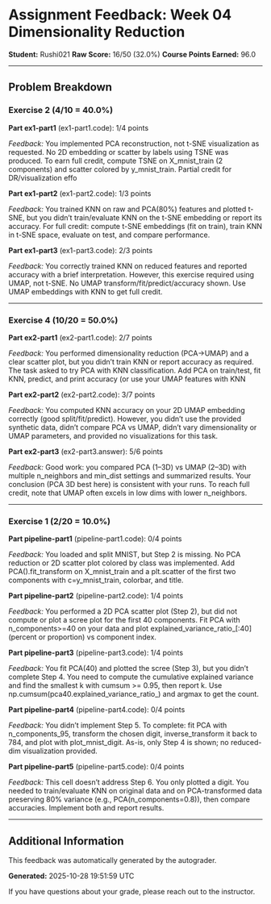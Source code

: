# Assignment Feedback: Week 04 Dimensionality Reduction

**Student:** Rushi021
**Raw Score:** 16/50 (32.0%)
**Course Points Earned:** 96.0

---

## Problem Breakdown

### Exercise 2 (4/10 = 40.0%)

**Part ex1-part1** (ex1-part1.code): 1/4 points

_Feedback:_ You implemented PCA reconstruction, not t-SNE visualization as requested. No 2D embedding or scatter by labels using TSNE was produced. To earn full credit, compute TSNE on X_mnist_train (2 components) and scatter colored by y_mnist_train. Partial credit for DR/visualization effo

**Part ex1-part2** (ex1-part2.code): 1/3 points

_Feedback:_ You trained KNN on raw and PCA(80%) features and plotted t-SNE, but you didn’t train/evaluate KNN on the t-SNE embedding or report its accuracy. For full credit: compute t-SNE embeddings (fit on train), train KNN in t-SNE space, evaluate on test, and compare performance.

**Part ex1-part3** (ex1-part3.code): 2/3 points

_Feedback:_ You correctly trained KNN on reduced features and reported accuracy with a brief interpretation. However, this exercise required using UMAP, not t-SNE. No UMAP transform/fit/predict/accuracy shown. Use UMAP embeddings with KNN to get full credit.

---

### Exercise 4 (10/20 = 50.0%)

**Part ex2-part1** (ex2-part1.code): 2/7 points

_Feedback:_ You performed dimensionality reduction (PCA->UMAP) and a clear scatter plot, but you didn’t train KNN or report accuracy as required. The task asked to try PCA with KNN classification. Add PCA on train/test, fit KNN, predict, and print accuracy (or use your UMAP features with KNN

**Part ex2-part2** (ex2-part2.code): 3/7 points

_Feedback:_ You computed KNN accuracy on your 2D UMAP embedding correctly (good split/fit/predict). However, you didn’t use the provided synthetic data, didn’t compare PCA vs UMAP, didn’t vary dimensionality or UMAP parameters, and provided no visualizations for this task.

**Part ex2-part3** (ex2-part3.answer): 5/6 points

_Feedback:_ Good work: you compared PCA (1–3D) vs UMAP (2–3D) with multiple n_neighbors and min_dist settings and summarized results. Your conclusion (PCA 3D best here) is consistent with your runs. To reach full credit, note that UMAP often excels in low dims with lower n_neighbors.

---

### Exercise 1 (2/20 = 10.0%)

**Part pipeline-part1** (pipeline-part1.code): 0/4 points

_Feedback:_ You loaded and split MNIST, but Step 2 is missing. No PCA reduction or 2D scatter plot colored by class was implemented. Add PCA().fit_transform on X_mnist_train and a plt.scatter of the first two components with c=y_mnist_train, colorbar, and title.

**Part pipeline-part2** (pipeline-part2.code): 1/4 points

_Feedback:_ You performed a 2D PCA scatter plot (Step 2), but did not compute or plot a scree plot for the first 40 components. Fit PCA with n_components>=40 on your data and plot explained_variance_ratio_[:40] (percent or proportion) vs component index.

**Part pipeline-part3** (pipeline-part3.code): 1/4 points

_Feedback:_ You fit PCA(40) and plotted the scree (Step 3), but you didn’t complete Step 4. You need to compute the cumulative explained variance and find the smallest k with cumsum >= 0.95, then report k. Use np.cumsum(pca40.explained_variance_ratio_) and argmax to get the count.

**Part pipeline-part4** (pipeline-part4.code): 0/4 points

_Feedback:_ You didn’t implement Step 5. To complete: fit PCA with n_components_95, transform the chosen digit, inverse_transform it back to 784, and plot with plot_mnist_digit. As-is, only Step 4 is shown; no reduced-dim visualization provided.

**Part pipeline-part5** (pipeline-part5.code): 0/4 points

_Feedback:_ This cell doesn’t address Step 6. You only plotted a digit. You needed to train/evaluate KNN on original data and on PCA-transformed data preserving 80% variance (e.g., PCA(n_components=0.8)), then compare accuracies. Implement both and report results.

---

## Additional Information

This feedback was automatically generated by the autograder.

**Generated:** 2025-10-28 19:51:59 UTC

If you have questions about your grade, please reach out to the instructor.